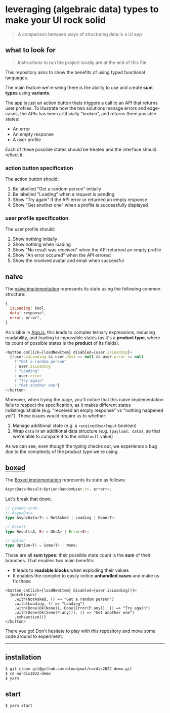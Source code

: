 # leveraging (algebraic data) types to make your UI rock solid

> A comparison between ways of structuring data in a UI app

## what to look for

> Instructions to run the project locally are at the end of this file

This repository aims to show the benefits of using typed functional languages.

The main feature we're seing there is the ability to use and create **sum types** using **variants**.

The app is just an action button thats triggers a call to an API that returns user profiles. To illustrate how the two solutions manage errors and edge-cases, the APIs has been artificially "broken", and returns three possible states:

- An error
- An empty response
- A user profile

Each of these possible states should be treated and the interface should reflect it.

### action button specification

The action button should:

1. Be labelled "Get a random person" initially
2. Be labelled "Loading" when a request is pending
3. Show "Try again" if the API error or returned an empty response
4. Show "Get another one" when a profile is successfully displayed

### user profile specification

The user profile should:

1. Show nothing initially
2. Show nothing when loading
3. Show "No result was received" when the API returned an empty profile
4. Show "An error occured" when the API errored
5. Show the received avatar and email when successful

## naive

The [naive implementation](./src/naive/App.tsx) represents its state using the following common structure:

```javascript
{
  isLoading: bool,
  data: response?,
  error: error?,
}
```

As visible in [App.js](./src/NaiveApp.tsx), this leads to complex ternary expressions, reducing readability, and leading to impossible states (as it's a **product type**, where its count of possible states is the **product** of its fields).

```javascript
<button onClick={loadNewItem} disabled={user.isLoading}>
  {!user.isLoading && user.data == null && user.error == null
    ? "Get a random person"
    : user.isLoading
    ? "Loading"
    : user.error
    ? "Try again"
    : "Get another one"}
</button>
```

Moreover, when trying the page, you'll notice that this naive implementation fails to respect the specification, as it makes different states indistinguishable (e.g. "received an empty response" vs "nothing happened yet"). These issues would require us to whether:

1. Manage additional state (e.g. a `receivedUserInput` boolean)
2. Wrap `data` in an additional data structure (e.g. `{payload: data}`, so that we're able to compare it to the initial `null` value)

As we can see, even though the typing checks out, we experience a bug due to the complexity of the product type we're using.

## [boxed](https://swan-io.github.io/boxed/)

The [Boxed implementation](./src/BoxedApp.tsx) represents its state as follows:

```ts
AsyncData<Result<Option<RandomUser.t>, error>>;
```

Let's break that down.

```ts
// pseudo-code:
// AsyncData
type AsyncData<T> = NotAsked | Loading | Done<T>;

// Result
type Result<A, E> = Ok<A> | Error<E>;

// Option
type Option<T> = Some<T> | None;
```

Those are all **sum types**: their possible state count is the **sum** of their branches. That enables two main benefits:

- It leads to **readable blocks** when exploding their values
- It enables the compiler to easily notice **unhandled cases** and make us fix those

```tsx
<button onClick={loadNewItem} disabled={user.isLoading()}>
  {match(user)
    .with(NotAsked, () => "Get a random person")
    .with(Loading, () => "Loading")
    .with(Done(Ok(None)), Done(Error(P.any)), () => "Try again")
    .with(Done(Ok(Some(P.any))), () => "Get another one")
    .exhaustive()}
</button>
```

There you go! Don't hesitate to play with this repository and move some code around to experiment.

---

## installation

```sh
$ git clone git@github.com:bloodyowl/nordic2022-demo.git
$ cd nordic2022-demo
$ yarn
```

## start

```sh
$ yarn start
```
